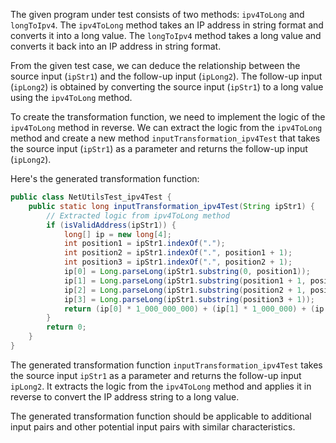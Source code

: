 The given program under test consists of two methods: `ipv4ToLong` and `longToIpv4`. The `ipv4ToLong` method takes an IP address in string format and converts it into a long value. The `longToIpv4` method takes a long value and converts it back into an IP address in string format.

From the given test case, we can deduce the relationship between the source input (`ipStr1`) and the follow-up input (`ipLong2`). The follow-up input (`ipLong2`) is obtained by converting the source input (`ipStr1`) to a long value using the `ipv4ToLong` method.

To create the transformation function, we need to implement the logic of the `ipv4ToLong` method in reverse. We can extract the logic from the `ipv4ToLong` method and create a new method `inputTransformation_ipv4Test` that takes the source input (`ipStr1`) as a parameter and returns the follow-up input (`ipLong2`).

Here's the generated transformation function:

```java
public class NetUtilsTest_ipv4Test {
    public static long inputTransformation_ipv4Test(String ipStr1) {
        // Extracted logic from ipv4ToLong method
        if (isValidAddress(ipStr1)) {
            long[] ip = new long[4];
            int position1 = ipStr1.indexOf(".");
            int position2 = ipStr1.indexOf(".", position1 + 1);
            int position3 = ipStr1.indexOf(".", position2 + 1);
            ip[0] = Long.parseLong(ipStr1.substring(0, position1));
            ip[1] = Long.parseLong(ipStr1.substring(position1 + 1, position2));
            ip[2] = Long.parseLong(ipStr1.substring(position2 + 1, position3));
            ip[3] = Long.parseLong(ipStr1.substring(position3 + 1));
            return (ip[0] * 1_000_000_000) + (ip[1] * 1_000_000) + (ip[2] * 1_000) + ip[3];
        }
        return 0;
    }
}
```

The generated transformation function `inputTransformation_ipv4Test` takes the source input `ipStr1` as a parameter and returns the follow-up input `ipLong2`. It extracts the logic from the `ipv4ToLong` method and applies it in reverse to convert the IP address string to a long value.

The generated transformation function should be applicable to additional input pairs and other potential input pairs with similar characteristics.